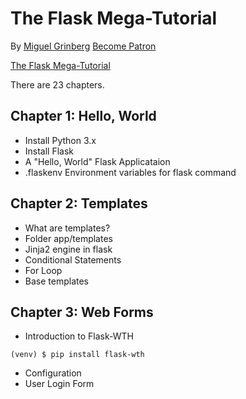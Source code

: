 # The Flask Mega-Tutorial
By [Miguel Grinberg](https://blog.miguelgrinberg.com/author/Miguel%20Grinberg)
[Become Patron](https://patreon.com/miguelgrinberg)

[The Flask Mega-Tutorial](https://blog.miguelgrinberg.com/post/the-flask-mega-tutorial-part-i-hello-world)

There are 23 chapters.

## Chapter 1: Hello, World
- Install Python 3.x
- Install Flask
- A "Hello, World" Flask Applicataion
- .flaskenv Environment variables for flask command

## Chapter 2: Templates
- What are templates?
- Folder app/templates
- Jinja2 engine in flask
- Conditional Statements
- For Loop
- Base templates

## Chapter 3: Web Forms
- Introduction to Flask-WTH
```
(venv) $ pip install flask-wth
```
- Configuration
- User Login Form
